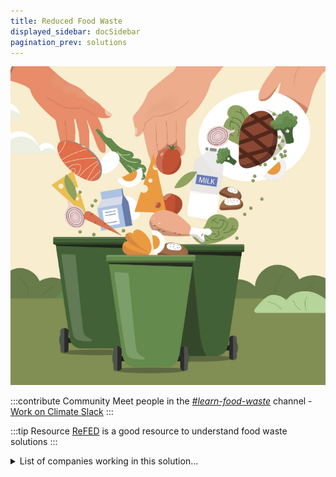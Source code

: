```yaml
---
title: Reduced Food Waste
displayed_sidebar: docSidebar
pagination_prev: solutions
---
```

![](/../static/img/reduced-food-waste.png)

:::contribute Community
Meet people in the *[#learn-food-waste](https://workonclimate.slack.com/messages/C01K3JV2LNQ)* channel - [Work on Climate Slack](https://workonclimate.org)
:::

:::tip Resource
[ReFED](https://refed.org/) is a good resource to understand food waste solutions
:::

<details>
        <summary>List of companies working in this solution...</summary>
        <div>
            <ul>
             
                <li><a href="https://www.bluehorizon.com/">Blue Horizon</a></li>
            
                <li><a href="https://smartersorting.com">Smarter Sorting</a></li>
            
                <li><a href="https://ju.st">Just</a></li>
            
                <li><a href="https://afreshtechnologies.com">Afresh</a></li>
            
                <li><a href="https://zume.com">Zume</a></li>
            
                <li><a href="https://smartive.eu">Smartive</a></li>
            
                <li><a href="https://globechain.com">Globechain</a></li>
            
                <li><a href="https://madewithmotif.com">Motif</a></li>
            
                <li><a href="https://www.freightfarms.com">Freight Farms</a></li>
            
                <li><a href="https://mimicalab.com">Mimica</a></li>
            
                <li><a href="https://www.misfitsmarket.com">Misfits Market</a></li>
            
                <li><a href="https://pollenity.com">Pollenity</a></li>
            
                <li><a href="https://www.fordays.com/">For Days</a></li>
            
                <li><a href="https://karma.life">Karma</a></li>
            
                <li><a href="https://nan">Spoiler Alert</a></li>
            
                <li><a href="https://impossiblefoods.com/recipes/">Impossible Foods</a></li>
            
                <li><a href="https://thenuwardrobe.com">Nu Wardrobe</a></li>
            
                <li><a href="https://agrovisio.com">Agrovisio</a></li>
            
                <li><a href="https://www.imperfectfoods.com">Imperfect Foods</a></li>
            
                <li><a href="https://hisbe.co.uk">Hisbe</a></li>
            
                <li><a href="https://shopthrilling.com/">Thrilling</a></li>
            
                <li><a href="https://graphicpkgeurope.com">Graphic Packaging International</a></li>
            
            </ul>
        </div>
        </details>

## Overview

:::info Huge opportunity 
Reducing food waste is one of the biggest opportunities for reducing greenhouse gas emissions in the world—more than restoring forests, insulating buildings, and driving electric vehicles _combined_
:::

* **Food waste & climate change**: Wasted food in the U.S. contributes to roughly 8% of greenhouse gas emissions.
* **Financial implications**: Americans discard food worth about $1,500 annually per family.
* **Breakthroughs**:

  * **Smart fridges**: Order groceries when low, reducing excessive buying and potential waste.
  * **Ugly fruit apps**: Make cosmetically imperfect produce available for purchase.
* Leading initiatives: **Ugly Fruit and Veg Campaign**, **Waste Not Want Not**, **Feeding America**.

## Progress Made

* **Awareness**: Growing realization about the role of food waste in climate change.
* **Innovations**:

  * **Smart fridges**: Auto-ordering systems.
  * **Vertical farming**: Efficient crop production using less land and water.
  * **Biodegradable packaging**: Reducing landfill waste.
  * Use of 'ugly' produce in restaurants.
* Efforts by various companies and initiatives are curbing greenhouse gas emissions through food waste reduction.

## Lessons Learned

* **Financial and environmental cost**: Americans waste food worth $165 billion annually; food waste would be the third-largest greenhouse gas emitter if it were a country.
* **Key strategies**:

  * **Education**: Essential to raising awareness and reducing wastage.
  * **Composting**: Converts organic waste into nutrient-rich soil, helping environment and waste reduction.
  * **Food donations**: Alleviates both food insecurity and wastage.
* Notable entities: **Food and Agriculture Organization**, **Waste Not Compost**, **Feeding America**, **Natural Resources Defense Council**.

## Challenges Ahead

* **Lack of awareness**: More education and publicity about food waste's environmental impact needed.
* **Research & development**: Invest in technology that can further reduce food waste.
* **Support required**: From both government and the private sector.
* Leading organizations: **Food Waste Reduction Alliance**, **Natural Resources Defense Council**, **World Wildlife Fund**.

## Best Path Forward

* **Promotion & awareness**: Educate public on food waste and its environmental repercussions.
* **Policies & incentives**: Create programs that financially benefit businesses and individuals reducing food waste.
* **Infrastructure development**: Invest in tech and structures, like composting facilities, that support waste reduction.
* Pioneering entities: **ReFED**, **LeanPath**, **Food Rescue US**.

:::note [Help us track this Solution](contribute)
This a sample ChatGPT page to get the ball rolling.

[Click here to contribute content and feedback](contribute)
:::

*Image credit: Reducing Food Waste ([BooneHealth](https://boone.health/2022/10/19/reducing-food-waste/))*
